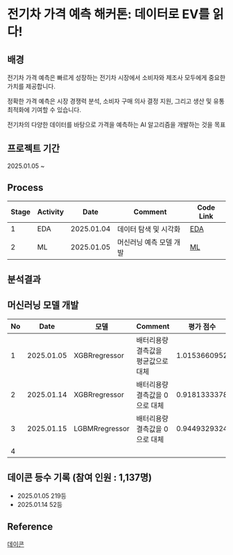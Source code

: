 # 전기차 가격 예측 해커톤: 데이터로 EV를 읽다!

## 배경

전기차 가격 예측은 빠르게 성장하는 전기차 시장에서 소비자와 제조사 모두에게 중요한 가치를 제공합니다.

정확한 가격 예측은 시장 경쟁력 분석, 소비자 구매 의사 결정 지원, 그리고 생산 및 유통 최적화에 기여할 수 있습니다.

전기차의 다양한 데이터를 바탕으로 가격을 예측하는 AI 알고리즘을 개발하는 것을 목표


## 프로젝트 기간

2025.01.05 ~

## Process

|Stage|Activity|Date|Comment|Code Link|
|--|--|--|--|--|
|1|EDA|2025.01.04|데이터 탐색 및 시각화|[EDA](https://github.com/SeokcheonMoon/dacon_EV_analysis/blob/main/Data_analysis/EDA.ipynb)|
|2|ML|2025.01.05|머신러닝 예측 모델 개발|[ML](https://github.com/SeokcheonMoon/dacon_EV_analysis/tree/main/ML)|

## 분석결과

## 머신러닝 모델 개발

|No|Date|모델|Comment|평가 점수|Best|
|--|--|--|--|--|--|
|1|2025.01.05|XGBRregressor|배터리용량 결측값을 평균값으로 대체|1.0153660952||
|2|2025.01.14|XGBRregressor|배터리용량 결측값을 0으로 대체|0.9181333378|V|
|3|2025.01.15|LGBMRregressor|배터리용량 결측값을 0으로 대체|0.9449329324||
|4||||||

## 데이콘 등수 기록 (참여 인원 : 1,137명)

- 2025.01.05 219등
- 2025.01.14 52등

## Reference

[데이콘](https://dacon.io/competitions/official/236424/overview/description)
